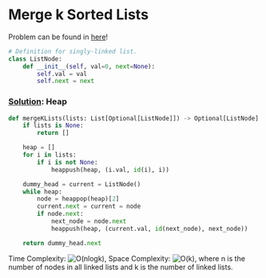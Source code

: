 # Merge k Sorted Lists

Problem can be found in [here](https://leetcode.com/problems/merge-k-sorted-lists)!

```python
# Definition for singly-linked list.
class ListNode:
    def __init__(self, val=0, next=None):
        self.val = val
        self.next = next
```

### [Solution](/Heap/23-MergekSortedLists/solution.py): Heap

```python
def mergeKLists(lists: List[Optional[ListNode]]) -> Optional[ListNode]:
    if lists is None:
        return []

    heap = []
    for i in lists:
        if i is not None:
            heappush(heap, (i.val, id(i), i))

    dummy_head = current = ListNode()
    while heap:
        node = heappop(heap)[2]
        current.next = current = node
        if node.next:
            next_node = node.next
            heappush(heap, (current.val, id(next_node), next_node))

    return dummy_head.next
```

Time Complexity: ![O(nlogk)](<https://latex.codecogs.com/svg.image?\inline&space;O(nlogk)>), Space Complexity: ![O(k)](<https://latex.codecogs.com/svg.image?\inline&space;O(k)>), where n is the number of nodes in all linked lists and k is the number of linked lists.
